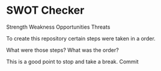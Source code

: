 # SWOT Checker

Strength Weakness Opportunities Threats 

To create this repository certain steps were taken in a order.

What were those steps?
What was the order?

This is a good point to stop and take a break. Commit

